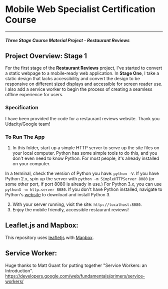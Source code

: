 # Mobile Web Specialist Certification Course
---
#### _Three Stage Course Material Project - Restaurant Reviews_

## Project Overview: Stage 1

For the first stage of the **Restaurant Reviews** project, I've started to convert a static webpage to a mobile-ready web application. In **Stage One**, I take a static design that lacks accessibility and convert the design to be responsive on different sized displays and accessible for screen reader use. I also add a service worker to begin the process of creating a seamless offline experience for users.

### Specification

I have been provided the code for a restaurant reviews website. Thank you Udacity/Google team!

### To Run The App

1. In this folder, start up a simple HTTP server to serve up the site files on your local computer. Python has some simple tools to do this, and you don't even need to know Python. For most people, it's already installed on your computer.

In a terminal, check the version of Python you have: `python -V`. If you have Python 2.x, spin up the server with `python -m SimpleHTTPServer 8080` (or some other port, if port 8080 is already in use.) For Python 3.x, you can use `python3 -m http.server 8080`. If you don't have Python installed, navigate to Python's [website](https://www.python.org/) to download and install Python 3.

2. With your server running, visit the site: `http://localhost:8080`.
3. Enjoy the mobile friendly, accessible restaurant reviews!

## Leaflet.js and Mapbox:

This repository uses [leafletjs](https://leafletjs.com/) with [Mapbox](https://www.mapbox.com/).

## Service Worker:

Huge thanks to Matt Guant for putting together "Service Workers: an Introduction".
https://developers.google.com/web/fundamentals/primers/service-workers/
